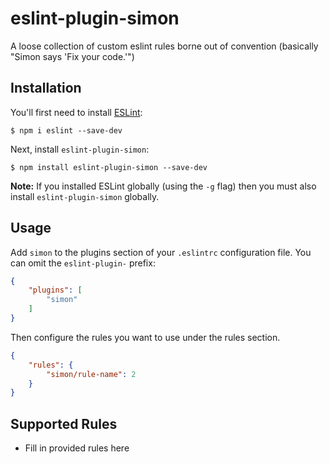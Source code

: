# eslint-plugin-simon

A loose collection of custom eslint rules borne out of convention (basically &#34;Simon says &#39;Fix your code.&#39;&#34;)

## Installation

You'll first need to install [ESLint](http://eslint.org):

```
$ npm i eslint --save-dev
```

Next, install `eslint-plugin-simon`:

```
$ npm install eslint-plugin-simon --save-dev
```

**Note:** If you installed ESLint globally (using the `-g` flag) then you must also install `eslint-plugin-simon` globally.

## Usage

Add `simon` to the plugins section of your `.eslintrc` configuration file. You can omit the `eslint-plugin-` prefix:

```json
{
    "plugins": [
        "simon"
    ]
}
```


Then configure the rules you want to use under the rules section.

```json
{
    "rules": {
        "simon/rule-name": 2
    }
}
```

## Supported Rules

* Fill in provided rules here





